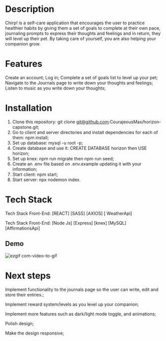 # Description 
Chirp! is a self-care application that encourages the user to practice healthier habits by giving them a set of goals to complete at their own pace,  journaling prompts to express their thoughts and feelings and in return, they will level up their pet. By taking care of yourself, you are also helping your companion grow.
# Features 
Create an account; Log in; Complete a set of goals list to level up your pet; Navigate to the Journals page to write down your thoughts and feelings; Listen to music as you write down your thoughts;
# Installation
1. Clone this repository: git clone git@github.com:CourajeousMax/horizon-capstone.git;
2. Go to client and server directories and install dependencies for each of them: npm install;
3. Set up database: mysql -u root -p;
4. Create database and use it: CREATE DATABASE horizon then USE horizon;
5. Set up knex: npm run migrate then npm run seed;
6. Create an .env file based on .env.example updating it with your information;
7. Start client: npm start;
8. Start server: npx nodemon index.
# Tech Stack 
Tech Stack Front-End: [REACT] [SASS] [AXIOS] [ WeatherApi]

Tech Stack Front-End: [Node Js] [Express] [knex] [MySQL] [AffirmationsApi]
## Demo
![ezgif com-video-to-gif](https://github.com/CourajeousMax/horizon-capstone/assets/114710793/7a1dcead-79b8-4114-af59-dce2ad550bbb)

# Next steps

Implement functionality to the journals page so the user can write, edit and store their entries.;

Implement reward system/levels as you level up your companion;

Implement more features such as dark/light mode toggle, and animations;

Polish design;

Make the design responsive;
